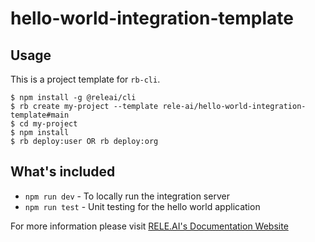 # hello-world-integration-template

## Usage
This is a project template for `rb-cli`.

```shell
$ npm install -g @releai/cli
$ rb create my-project --template rele-ai/hello-world-integration-template#main
$ cd my-project
$ npm install
$ rb deploy:user OR rb deploy:org
```

## What's included
* `npm run dev` - To locally run the integration server
* `npm run test` - Unit testing for the hello world application

For more information please visit [RELE.AI's Documentation Website](https://doc.rele.ai)
